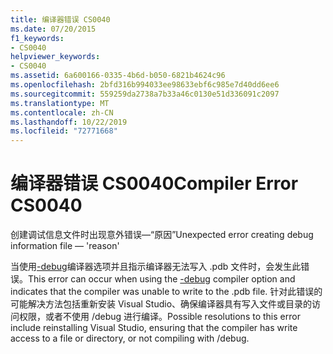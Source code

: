```yaml
---
title: 编译器错误 CS0040
ms.date: 07/20/2015
f1_keywords:
- CS0040
helpviewer_keywords:
- CS0040
ms.assetid: 6a600166-0335-4b6d-b050-6821b4624c96
ms.openlocfilehash: 2bfd316b994033ee98633ebf6c985e7d40dd6ee6
ms.sourcegitcommit: 559259da2738a7b33a46c0130e51d336091c2097
ms.translationtype: MT
ms.contentlocale: zh-CN
ms.lasthandoff: 10/22/2019
ms.locfileid: "72771668"
---
```

# <a name="compiler-error-cs0040"></a><span data-ttu-id="7ed12-102">编译器错误 CS0040</span><span class="sxs-lookup"><span data-stu-id="7ed12-102">Compiler Error CS0040</span></span>
<span data-ttu-id="7ed12-103">创建调试信息文件时出现意外错误—“原因”</span><span class="sxs-lookup"><span data-stu-id="7ed12-103">Unexpected error creating debug information file — 'reason'</span></span>  
  
 <span data-ttu-id="7ed12-104">当使用[-debug](../language-reference/compiler-options/debug-compiler-option.md)编译器选项并且指示编译器无法写入 .pdb 文件时，会发生此错误。</span><span class="sxs-lookup"><span data-stu-id="7ed12-104">This error can occur when using the [-debug](../language-reference/compiler-options/debug-compiler-option.md) compiler option and indicates that the compiler was unable to write to the .pdb file.</span></span> <span data-ttu-id="7ed12-105">针对此错误的可能解决方法包括重新安装 Visual Studio、确保编译器具有写入文件或目录的访问权限，或者不使用 /debug 进行编译。</span><span class="sxs-lookup"><span data-stu-id="7ed12-105">Possible resolutions to this error include reinstalling Visual Studio, ensuring that the compiler has write access to a file or directory, or not compiling with /debug.</span></span>
